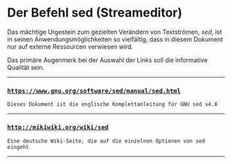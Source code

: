 # Der Befehl sed (Streameditor)

Das mächtige Urgestein zum gezielten Verändern von Textströmen, *sed*, ist in seinen Anwendungsmöglichkeiten so vielfältig, dass in diesem Dokument nur auf externe Ressourcen verwiesen wird.

Das primäre Augenmerk bei der Auswahl der Links soll die informative Qualität sein.

---

### [`https://www.gnu.org/software/sed/manual/sed.html`](https://www.gnu.org/software/sed/manual/sed.html)
`Dieses Dokument ist die englische Komplettanleitung für GNU sed v4.8`

---

### [`http://mikiwiki.org/wiki/sed`](http://mikiwiki.org/wiki/sed)
`Eine deutsche Wiki-Seite, die auf die einzelnen Optionen von sed eingeht`

---
